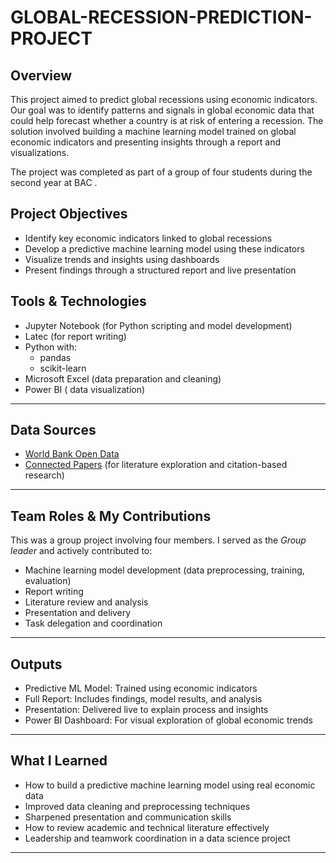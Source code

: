 # GLOBAL-RECESSION-PREDICTION-PROJECT

## Overview
This project aimed to predict global recessions using economic indicators. Our goal was to identify patterns and signals in global economic data that could help forecast whether a country is at risk of entering a recession. The solution involved building a machine learning model trained on global economic indicators and presenting insights through a report and visualizations.

The project was completed as part of a group of four students during the second year at BAC .

## Project Objectives
- Identify key economic indicators linked to global recessions
- Develop a predictive machine learning model using these indicators
- Visualize trends and insights using dashboards
- Present findings through a structured report and live presentation

## Tools & Technologies
- Jupyter Notebook (for Python scripting and model development)
- Latec (for report writing)
- Python with:
  - pandas
  - scikit-learn
- Microsoft Excel (data preparation and cleaning)
- Power BI ( data visualization)

---

## Data Sources
- [World Bank Open Data](https://data.worldbank.org/)
- [Connected Papers](https://www.connectedpapers.com/) (for literature exploration and citation-based research)

---

## Team Roles & My Contributions
This was a group project involving four members. I served as the *Group leader* and actively contributed to:

- Machine learning model development (data preprocessing, training, evaluation)
- Report writing
- Literature review and analysis
- Presentation and delivery
- Task delegation and coordination

---

## Outputs
- Predictive ML Model: Trained using economic indicators
- Full Report: Includes findings, model results, and analysis
- Presentation: Delivered live to explain process and insights
- Power BI Dashboard: For visual exploration of global economic trends

---

## What I Learned
- How to build a predictive machine learning model using real economic data
- Improved data cleaning and preprocessing techniques
- Sharpened presentation and communication skills
- How to review academic and technical literature effectively
- Leadership and teamwork coordination in a data science project

---
